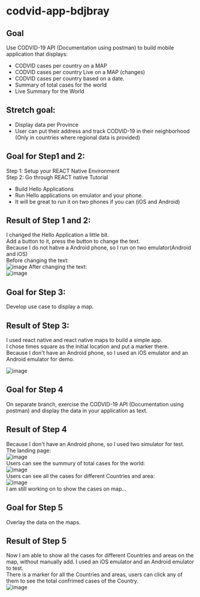 # codvid-app-bdjbray


## Goal
Use CODVID-19 API (Documentation using postman) to build mobile application that displays:</br>
* CODVID cases per country on a MAP</br>
* CODVID cases per country Live on a MAP (changes)</br>
* CODVID cases per country based on a date.</br>
* Summary of total cases for the world</br>
* Live Summary for the World</br>
## Stretch goal:
* Display data per Province</br>
* User can put their address and track CODVID-19 in their neighborhood (Only in countries where regional data is provided)</br>

## Goal for Step1 and 2:
Step 1:  Setup your REACT Native Environment</br>
Step 2:  Go through REACT native Tutorial</br>
* Build Hello Applications</br>
* Run Hello applications on emulator and your phone.</br>
* It will be great to run it on two phones if you can (iOS and Android)</br>



## Result of Step 1 and 2:
I changed the Hello Application a little bit.</br>
Add a button to it, press the button to change the text.</br>
Because I do not habve a Android phone, so I run on two emulator(Android and iOS)</br>
Before changing the text:</br>
![image](https://github.com/BUEC500C1/codvid-app-bdjbray/blob/master/step1-step2/imgs/before.png)
After changing the text:</br>
![image](https://github.com/BUEC500C1/codvid-app-bdjbray/blob/master/step1-step2/imgs/after.png)

## Goal for Step 3:
Develop use case to display a map.</br>

## Result of Step 3:
I used react native and react native maps to build a simple app.</br>
I chose times square as the initial location and put a marker there.</br>
Because I don't have an Android phone, so I used an iOS emulator and an Android emulator for demo.</br>

![image](https://github.com/BUEC500C1/codvid-app-bdjbray/blob/master/image/Screen%20Shot%202020-04-11%20at%2010.53.26%20AM.png)

## Goal for Step 4
On separate branch, exercise the CODVID-19 API (Documentation using postman) and display the data in your application as text. 

## Result of Step 4
Because I don't have an Android phone, so I used two simulator for test.</br>
The landing page:</br>
![image](https://github.com/BUEC500C1/codvid-app-bdjbray/blob/step4-step5/step4/imgs/Screen%20Shot%202020-04-22%20at%209.03.12%20PM.png)
</br>
Users can see the summury of total cases for the world:</br>
![image](https://github.com/BUEC500C1/codvid-app-bdjbray/blob/step4-step5/step4/imgs/Screen%20Shot%202020-04-22%20at%209.03.33%20PM.png)
</br>
Users can see all the cases for different Countries and area:</br>
![image](https://github.com/BUEC500C1/codvid-app-bdjbray/blob/step4-step5/step4/imgs/Screen%20Shot%202020-04-22%20at%209.37.26%20PM.png)
</br>
I am still working on to show the cases on map...

## Goal for Step 5
Overlay the data on the maps.</br>

## Result of Step 5
Now I am able to show all the cases for different Countries and areas on the map, without manually add.
I used an iOS emulator and an Android emulator to test.</br>
There is a marker for all the Countries and areas, users can click any of them to see the total confrimed cases of the Country.</br>
![image](https://github.com/BUEC500C1/codvid-app-bdjbray/blob/step4-step5/step5/imgs/Screen%20Shot%202020-04-24%20at%205.46.15%20PM.png)



